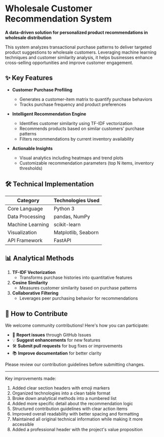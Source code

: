 # Wholesale Customer Recommendation System  

**A data-driven solution for personalized product recommendations in wholesale distribution**  

This system analyzes transactional purchase patterns to deliver targeted product suggestions to wholesale customers. Leveraging machine learning techniques and customer similarity analysis, it helps businesses enhance cross-selling opportunities and improve customer engagement.

## ✨ Key Features  

- **Customer Purchase Profiling**  
  - Generates a customer-item matrix to quantify purchase behaviors  
  - Tracks purchase frequency and product preferences  

- **Intelligent Recommendation Engine**  
  - Identifies customer similarity using TF-IDF vectorization  
  - Recommends products based on similar customers' purchase patterns  
  - Filters recommendations by current inventory availability  

- **Actionable Insights**  
  - Visual analytics including heatmaps and trend plots  
  - Customizable recommendation parameters (top N items, inventory thresholds)  

## 🛠 Technical Implementation  

| Category          | Technologies Used |
|-------------------|-------------------|
| Core Language     | Python 3          |
| Data Processing   | pandas, NumPy     |
| Machine Learning | scikit-learn      |
| Visualization    | Matplotlib, Seaborn |
| API Framework    | FastAPI           |

## 📊 Analytical Methods  

1. **TF-IDF Vectorization**  
   - Transforms purchase histories into quantitative features  
2. **Cosine Similarity**  
   - Measures customer similarity based on purchase patterns  
3. **Collaborative Filtering**  
   - Leverages peer purchasing behavior for recommendations  

## 🌟 How to Contribute  

We welcome community contributions! Here's how you can participate:  

- 🐛 **Report issues** through GitHub Issues  
- 💡 **Suggest enhancements** for new features  
- 🛠 **Submit pull requests** for bug fixes or improvements  
- 📚 **Improve documentation** for better clarity  

Please review our contribution guidelines before submitting changes.  

--- 

Key improvements made:
1. Added clear section headers with emoji markers
2. Organized technologies into a clean table format
3. Broke down analytical methods into a numbered list
4. Added more specific detail about the recommendation logic
5. Structured contribution guidelines with clear action items
6. Improved overall readability with better spacing and formatting
7. Maintained all original technical information while making it more accessible
8. Added a professional header with the project's value proposition
